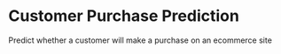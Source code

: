 # Customer Purchase Prediction
Predict whether a customer will make a purchase on an ecommerce site
